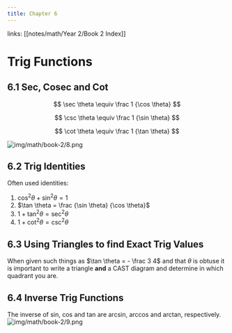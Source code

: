```yaml
---
title: Chapter 6
---
```

links: [[notes/math/Year 2/Book 2 Index]]
# Trig Functions
## 6.1 Sec, Cosec and Cot
$$
\sec \theta \equiv \frac 1 {\cos \theta}
$$
<!--ID: 1724603671351-->


$$
\csc \theta \equiv \frac 1 {\sin \theta}
$$

$$
\cot \theta \equiv \frac 1 {\tan \theta}
$$

![img/math/book-2/8.png](/img/math/book-2/8.png)


## 6.2 Trig Identities 
Often used identities:
1) $\cos^2 \theta + \sin^2 \theta =1$
2) $\tan \theta = \frac {\sin \theta} {\cos \theta}$
3) $1+ \tan^2 \theta = \sec^2 \theta$
4) $1+\cot^2 \theta= \csc^2 \theta$

## 6.3 Using Triangles to find Exact Trig Values
When given such things as $\tan \theta = - \frac 3 4$ and that $\theta$ is obtuse it is important to write a triangle **and** a CAST diagram and determine in which quadrant you are.

## 6.4 Inverse Trig Functions 
The inverse of sin, cos and tan are arcsin, arccos and arctan, respectively. 
![img/math/book-2/9.png](/img/math/book-2/9.png)
